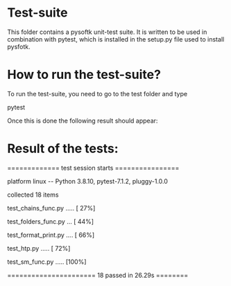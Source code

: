 # Test-suite

This folder contains a pysoftk unit-test suite. It is written
to be used in combination with pytest, which is installed in
the setup.py file used to install pysfotk. 

# How to run the test-suite?

To run the test-suite, you need to go to the test folder and type

pytest

Once this is done the following result should appear:

# Result of the tests:

============= test session starts ================

platform linux -- Python 3.8.10, pytest-7.1.2, pluggy-1.0.0

collected 18 items                                                                                               

test_chains_func.py .....       [ 27%]

test_folders_func.py ...        [ 44%]

test_format_print.py ....       [ 66%]

test_htp.py .....               [ 72%]

test_sm_func.py .....           [100%]


====================== 18 passed in 26.29s ========
